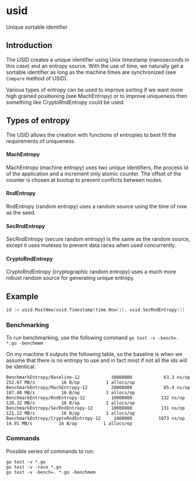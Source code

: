 # usid

Unique sortable identifier

## Introduction

The USID creates a unique identifier using Unix timestamp (nanoseconds in this
case) and an entropy source. With the use of time, we naturally get a
sortable identifier as long as the machine times are synchronized (see `Compare`
method of USID).

Various types of entropy can be used to improve sorting if we want more high
grained positioning (see MachEntropy) or to improve uniqueness then something
like CryptoRndEntropy could be used.

## Types of entropy

The USID allows the creation with functions of entropies to best fit the
requirements of uniqueness.

#### MachEntropy

MachEntropy (machine entropy) uses two unique identifiers, the process id of the
application and a increment only atomic counter. The offset of the counter is
chosen at bootup to prevent conflicts between nodes.

#### RndEntropy

RndEntropy (random entropy) uses a random source using the time of now as the
seed.

#### SecRndEntropy

SecRndEntropy (secure random entropy) is the same as the random source, except
it uses mutexes to prevent data races when used concurrently.

#### CryptoRndEntropy

CryptoRndEntropy (cryptographic random entropy) uses a much more robust random
source for generating unique entropy.


## Example

```go
id := usid.MustNew(usid.Timestamp(time.Now()), usid.SecRndEntropy())
```

### Benchmarking

To run benchmarking, use the following command `go test -v -bench=. *.go -benchmem`

On my machine it outputs the following table, so the baseline is when we assume
that there is no entropy to use and in fact most if not all the ids will be
identical.

```
BenchmarkEntropy/Baseline-12         	30000000	        63.3 ns/op	 252.67 MB/s	      16 B/op	       1 allocs/op
BenchmarkEntropy/MachEntropy-12      	20000000	        85.4 ns/op	 187.40 MB/s	      16 B/op	       1 allocs/op
BenchmarkEntropy/RndEntropy-12       	10000000	       132 ns/op	 120.32 MB/s	      16 B/op	       1 allocs/op
BenchmarkEntropy/SecRndEntropy-12    	10000000	       131 ns/op	 121.22 MB/s	      16 B/op	       1 allocs/op
BenchmarkEntropy/CryptoRndEntropy-12 	 1000000	      1073 ns/op	  14.91 MB/s	      16 B/op	       1 allocs/op
```

### Commands

Possible series of commands to run:

```
go test -v *.go
go test -v -race *.go
go test -v -bench=. *.go -benchmem
```
